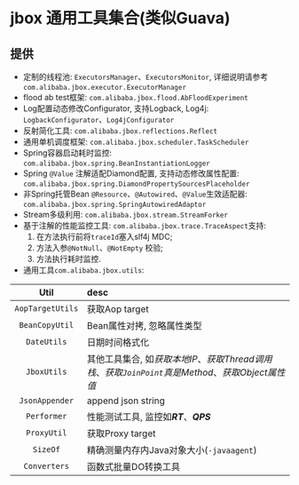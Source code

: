 # jbox 通用工具集合(类似Guava)
## 提供
- 定制的线程池: `ExecutorsManager`、`ExecutorsMonitor`, 详细说明请参考`com.alibaba.jbox.executor.ExecutorManager`
- flood ab test框架: `com.alibaba.jbox.flood.AbFloodExperiment`
- Log配置动态修改Configurator, 支持Logback, Log4j: `LogbackConfigurator`、`Log4jConfigurator`
- 反射简化工具: `com.alibaba.jbox.reflections.Reflect`
- 通用单机调度框架: `com.alibaba.jbox.scheduler.TaskScheduler`
- Spring容器启动耗时监控: `com.alibaba.jbox.spring.BeanInstantiationLogger`
- Spring `@Value` 注解适配Diamond配置, 支持动态修改属性配置: `com.alibaba.jbox.spring.DiamondPropertySourcesPlaceholder`
- 非Spring托管Bean `@Resource`、`@Autowired`、`@Value`生效适配器: `com.alibaba.jbox.spring.SpringAutowiredAdaptor`
- Stream多级利用: `com.alibaba.jbox.stream.StreamForker`
- 基于注解的性能监控工具: `com.alibaba.jbox.trace.TraceAspect`支持:
    1. 在方法执行前将`traceId`塞入slf4j MDC;
    2. 方法入参`@NotNull`、`@NotEmpty` 校验;
    3. 方法执行耗时监控.
- 通用工具`com.alibaba.jbox.utils`:

| Util | desc |
| :------: | :-------- |
| `AopTargetUtils` | 获取Aop target |
| `BeanCopyUtil` | Bean属性对拷, 忽略属性类型 |
| `DateUtils` | 日期时间格式化 |
| `JboxUtils` | 其他工具集合, 如*获取本地IP*、*获取Thread调用栈*、*获取`JoinPoint`真是Method*、*获取Object属性值*
| `JsonAppender` | append json string |
| `Performer` | 性能测试工具, 监控如***RT***、***QPS*** |
| `ProxyUtil` | 获取Proxy target |
| `SizeOf` | 精确测量内存内Java对象大小(`-javaagent`) |
| `Converters` | 函数式批量DO转换工具 |